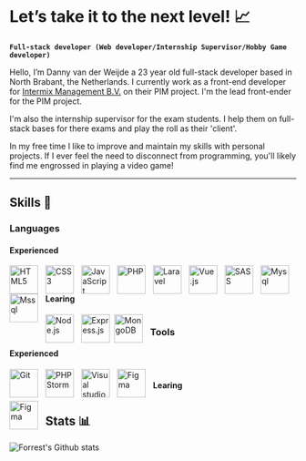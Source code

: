 # Let’s take it to the next level! 📈

**`Full-stack developer (Web developer/Internship Supervisor/Hobby Game developer)`**

Hello, I’m Danny van der Weijde a 23 year old full-stack developer based in North Brabant, the Netherlands. I currently work as a front-end developer for <a href="https://intermix.nl">Intermix Management B.V.</a> on their PIM project. I'm the lead front-ender for the PIM project.

I'm also the internship supervisor for the exam students. I help them on full-stack bases for there exams and play the roll as their 'client'.

In my free time I like to improve and maintain my skills with personal projects. If I ever feel the need to disconnect from programming, you'll likely find me engrossed in playing a video game!

---

## Skills 💎

### Languages

#### Experienced

<img align="left" alt="HTML5" width="50px" style="padding-right:10px" src="https://cdn.jsdelivr.net/gh/devicons/devicon/icons/html5/html5-original.svg"/>
<img align="left" alt="CSS3" width="50px" style="padding-right:10px" src="https://cdn.jsdelivr.net/gh/devicons/devicon/icons/css3/css3-original.svg"/>
<img align="left" alt="JavaScript" width="50px" style="padding-right:10px" src="https://cdn.jsdelivr.net/gh/devicons/devicon/icons/javascript/javascript-original.svg"/>
<img align="left" alt="PHP" width="50px" style="padding-right:10px" src="https://cdn.jsdelivr.net/gh/devicons/devicon/icons/php/php-original.svg"/>
<img align="left" alt="Laravel" width="50px" style="padding-right:10px" src="https://cdn.jsdelivr.net/gh/devicons/devicon/icons/laravel/laravel-plain.svg"/>
<img align="left" alt="Vue.js" width="50px" style="padding-right:10px" src="https://cdn.jsdelivr.net/gh/devicons/devicon/icons/vuejs/vuejs-original.svg"/>
<img align="left" alt="SASS" width="50px" style="padding-right:10px" src="https://cdn.jsdelivr.net/gh/devicons/devicon/icons/sass/sass-original.svg"/>
<img align="left" alt="Mysql" width="50px" style="padding-right:10px" src="https://cdn.jsdelivr.net/gh/devicons/devicon/icons/mysql/mysql-original.svg"/>
<img align="left" alt="Mssql" width="50px" style="padding-right:10px" src="https://cdn.jsdelivr.net/gh/devicons/devicon/icons/microsoftsqlserver/microsoftsqlserver-plain.svg"/>

#

#### Learing

<img align="left" alt="Node.js" width="50px" style="padding-right:10px" src="https://cdn.jsdelivr.net/gh/devicons/devicon/icons/nodejs/nodejs-original.svg"/>
<img align="left" alt="Express.js" width="50px" style="padding-right:5px" src="https://cdn.jsdelivr.net/gh/devicons/devicon/icons/express/express-original.svg"/>
<img align="left" alt="MongoDB" width="50px" style="padding-right:10px" src="https://cdn.jsdelivr.net/gh/devicons/devicon/icons/mongodb/mongodb-original.svg"/>

#

### Tools

#### Experienced

<img align="left" alt="Git" width="50px" style="padding-right:10px" src="https://cdn.jsdelivr.net/gh/devicons/devicon/icons/git/git-original.svg"/>
<img align="left" alt="PHPStorm" width="50px" style="padding-right:10px" src="https://cdn.jsdelivr.net/gh/devicons/devicon/icons/phpstorm/phpstorm-original.svg"/>
<img align="left" alt="Visual studio code" width="50px" style="padding-right:10px" src="https://cdn.jsdelivr.net/gh/devicons/devicon/icons/visualstudio/visualstudio-plain.svg"/>
<img align="left" alt="Figma" width="50px" style="padding-right:10px" src="https://cdn.jsdelivr.net/gh/devicons/devicon/icons/figma/figma-original.svg"/>

#

#### Learing

<img align="left" alt="Figma" width="50px" style="padding-right:10px" src="https://cdn.jsdelivr.net/gh/devicons/devicon/icons/unity/unity-original.svg"/>

#

## Stats 📊

![Forrest's Github stats](https://github-readme-stats.vercel.app/api?username=DannyvanderWeijde&show_icons=true&theme=great-gatsby)

<!--
**DannyvanderWeijde/DannyvanderWeijde** is a ✨ _special_ ✨ repository because its `README.md` (this file) appears on your GitHub profile.

Here are some ideas to get you started:

- 🔭 I’m currently working on ...
- 🌱 I’m currently learning ...
- 👯 I’m looking to collaborate on ...
- 🤔 I’m looking for help with ...
- 💬 Ask me about ...
- 📫 How to reach me: ...
- 😄 Pronouns: ...
- ⚡ Fun fact: ...
-->

